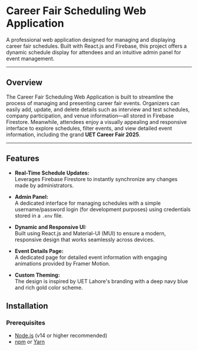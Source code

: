 # Career Fair Scheduling Web Application

A professional web application designed for managing and displaying career fair schedules. Built with React.js and Firebase, this project offers a dynamic schedule display for attendees and an intuitive admin panel for event management.

---

## Overview

The Career Fair Scheduling Web Application is built to streamline the process of managing and presenting career fair events. Organizers can easily add, update, and delete details such as interview and test schedules, company participation, and venue information—all stored in Firebase Firestore. Meanwhile, attendees enjoy a visually appealing and responsive interface to explore schedules, filter events, and view detailed event information, including the grand **UET Career Fair 2025**.

---

## Features

- **Real-Time Schedule Updates:**  
  Leverages Firebase Firestore to instantly synchronize any changes made by administrators.

- **Admin Panel:**  
  A dedicated interface for managing schedules with a simple username/password login (for development purposes) using credentials stored in a `.env` file.

- **Dynamic and Responsive UI:**  
  Built using React.js and Material-UI (MUI) to ensure a modern, responsive design that works seamlessly across devices.

- **Event Details Page:**  
  A dedicated page for detailed event information with engaging animations provided by Framer Motion.

- **Custom Theming:**  
  The design is inspired by UET Lahore's branding with a deep navy blue and rich gold color scheme.


## Installation

### Prerequisites

- [Node.js](https://nodejs.org/) (v14 or higher recommended)
- [npm](https://www.npmjs.com/) or [Yarn](https://yarnpkg.com/)


